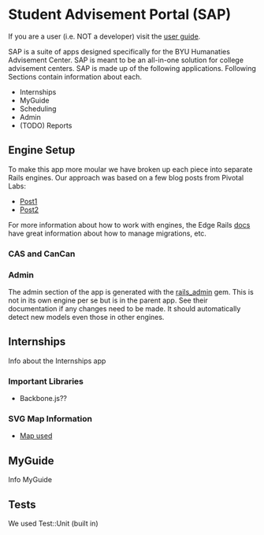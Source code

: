 # Student Advisement Portal (SAP)

If you are a user (i.e. NOT a developer) visit the [user guide](http://camdub.github.com/Internships/userguide.html).

SAP is a suite of apps designed specifically for the BYU Humanaties Advisement Center. SAP is meant to be an all-in-one solution for college advisement centers. SAP is made up of the following applications. Following Sections contain information about each.

- Internships
- MyGuide
- Scheduling
- Admin
- (TODO) Reports

## Engine Setup

To make this app more moular we have broken up each piece into separate Rails engines. Our approach was based on a few blog posts from Pivotal Labs:

- [Post1]()
- [Post2]()

For more information about how to work with engines, the Edge Rails [docs]() have great information about how to manage migrations, etc.

### CAS and CanCan

### Admin

The admin section of the app is generated with the [rails_admin]() gem. This is not in its own engine per se but is in the parent app. See their documentation if any changes need to be made. It should automatically detect new models even those in other engines.

## Internships

Info about the Internships app

### Important Libraries

- Backbone.js??

### SVG Map Information

- [Map used](Wikipedia.org)

## MyGuide

Info MyGuide

## Tests

We used Test::Unit (built in)
